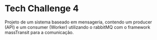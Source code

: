 # Tech Challenge 4
Projeto de um sistema baseado em mensageria, contendo um producer (API) e um consumer (Worker) utilizando o rabbitMQ com o framework massTransit para a comunicação.
